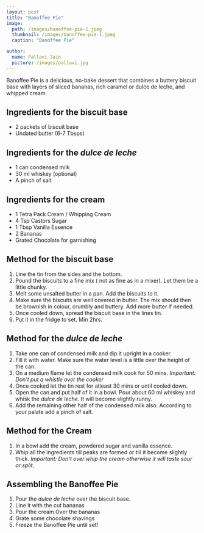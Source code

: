 ```yaml
---
layout: post
title: "Banoffee Pie"
image:
  path: /images/banoffee-pie-1.jpeg
  thumbnail: /images/banoffee-pie-1.jpeg
  caption: "Banoffee Pie"

author:
  name: Pallavi Jain
  picture: /images/pallavi.jpg
---
```


Banoffee Pie is a delicious, no-bake dessert that combines a buttery biscuit base with layers of sliced bananas, rich caramel or dulce de leche, and whipped cream.

## Ingredients for the biscuit base

- 2 packets of biscuit base
- ⁠Undated butter (6-7 Tbsps)

## Ingredients for the _dulce de leche_

- ⁠1 can condensed milk
- ⁠30 ml whiskey (optional)
- ⁠A pinch of salt

## Ingredients for the cream

- 1 Tetra Pack Cream / Whipping Cream
- 4 Tsp Castors Sugar
- ⁠1 Tbsp Vanilla Essence
- ⁠2 Bananas
- ⁠Grated Chocolate for garnishing

## Method for the biscuit base

1. ⁠Line the tin from the sides and the bottom.
2. ⁠Pound the biscuits to a fine mix ( not as fine as in a mixer). Let them be a little chunky.
3. ⁠Melt some unsalted butter in a pan. Add the biscuits to it.
4. ⁠Make sure the biscuits are well covered in butter. The mix should then be brownish in colour, crumbly and buttery. Add more butter if needed.
5. ⁠Once cooled down, spread the biscuit base in the lines tin.
6. ⁠Put it in the fridge to set. Min 2hrs.

## Method for the _dulce de leche_

1. ⁠Take one can of condensed milk and dip it upright in a cooker.
2. ⁠Fill it with water. Make sure the water level is a little over the height of the can.
3. ⁠On a medium flame let the condensed milk cook for
   50 mins. _Important: Don't put a whistle over the cooker_
4. ⁠Once cooked let the tin rest for atleast 30 mins or until cooled down.
5. ⁠Open the can and put half of it in a bowl. Pour about
   60 ml whiskey and whisk the _dulce de leche_. It will become slightly runny.
6. ⁠Add the remaining other half of the condensed milk also. According to your palate add a pinch of salt.

## Method for the Cream

1. ⁠In a bowl add the cream, powdered sugar and vanilla essence.
2. ⁠Whip all the ingredients till peaks are formed or till it become slightly thick. _Important: Don't over whip the cream otherwise it will taste sour or split._

## Assembling the Banoffee Pie

1. ⁠Pour the _dulce de leche_ over the biscuit base.
2. ⁠Line it with the cut bananas
3. ⁠Pour the cream Over the bananas
4. ⁠Grate some chocolate shavings
5. ⁠Freeze the Banoffee Pie until set!
